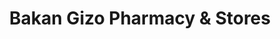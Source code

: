 ---
title: "Bakan Gizo Pharmacy & Stores"
url: /gwarinpa/bakan-gizo-pharmacy-and-stores/
shop: supermarket
---